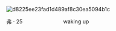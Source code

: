 
![d8225ee23fad1d489af8c30ea5094b1c](https://github.com/user-attachments/assets/e42d2949-dd25-41a8-86fb-c30abee49590)




  弗    ·    25    ⠀⠀⠀⠀         ⠀⠀          ⠀⠀⠀          waking up ⠀⠀⠀        

